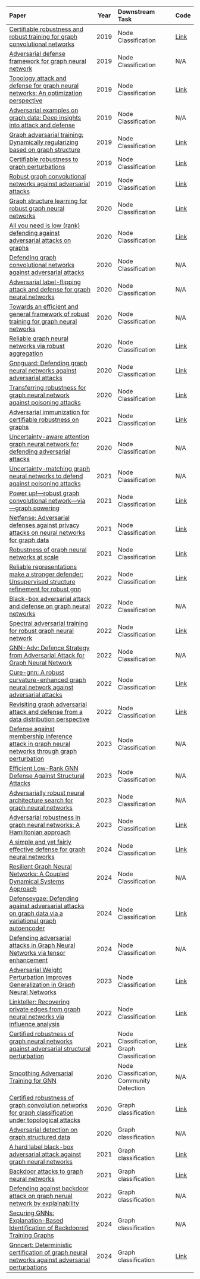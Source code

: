 | Paper | Year | Downstream Task | Code |
|:------|:----:|:---------------|:-----|
| [Certifiable robustness and robust training for graph convolutional networks](https://arxiv.org/pdf/1906.12269) | 2019 | Node Classification | [Link](https://github.com/danielzuegner/robust-gcn) |
| [Adversarial defense framework for graph neural network](https://arxiv.org/pdf/1905.03679) | 2019 | Node Classification | N/A |
| [Topology attack and defense for graph neural networks: An optimization perspective](https://arxiv.org/pdf/1906.04214) | 2019 | Node Classification | [Link](https://github.com/KaidiXu/GCN_ADV_Train) |
| [Adversarial examples on graph data: Deep insights into attack and defense](https://arxiv.org/pdf/1903.01610) | 2019 | Node Classification | N/A |
| [Graph adversarial training: Dynamically regularizing based on graph structure](https://arxiv.org/pdf/1902.08226) | 2019 | Node Classification | [Link](https://github.com/fulifeng/GraphAT) |
| [Certifiable robustness to graph perturbations](https://arxiv.org/pdf/1910.14356) | 2019 | Node Classification | [Link](https://github.com/abojchevski/graph_cert) |
| [Robust graph convolutional networks against adversarial attacks](https://pengcui.thumedialab.com/papers/RGCN.pdf) | 2019 | Node Classification | [Link](https://github.com/ZW-ZHANG/RobustGCN) |
| [Graph structure learning for robust graph neural networks](https://arxiv.org/pdf/2005.10203) | 2020 | Node Classification | [Link](https://github.com/ChandlerBang/Pro-GNN) |
| [All you need is low (rank) defending against adversarial attacks on graphs](https://dl.acm.org/doi/pdf/10.1145/3336191.3371789) | 2020 | Node Classification | [Link](https://deeprobust.readthedocs.io/en/latest/source/deeprobust.graph.defense.html) |
| [Defending graph convolutional networks against adversarial attacks](https://ieeexplore.ieee.org/stamp/stamp.jsp?tp=&arnumber=9054325) | 2020 | Node Classification | N/A |
| [Adversarial label-flipping attack and defense for graph neural networks](https://ieeexplore.ieee.org/stamp/stamp.jsp?tp=&arnumber=9338299) | 2020 | Node Classification | N/A |
| [Towards an efficient and general framework of robust training for graph neural networks](https://arxiv.org/pdf/2002.10947) | 2020 | Node Classification | N/A |
| [Reliable graph neural networks via robust aggregation](https://arxiv.org/pdf/2010.15651) | 2020 | Node Classification | [Link](https://github.com/sigeisler/reliable_gnn_via_robust_aggregation) |
| [Gnnguard: Defending graph neural networks against adversarial attacks](https://arxiv.org/pdf/2006.08149) | 2020 | Node Classification | [Link](https://github.com/mims-harvard/GNNGuard) |
| [Transferring robustness for graph neural network against poisoning attacks](https://dl.acm.org/doi/pdf/10.1145/3336191.3371851) | 2020 | Node Classification | [Link](https://github.com/tangxianfeng/PA-GNN) |
| [Adversarial immunization for certifiable robustness on graphs](https://dl.acm.org/doi/pdf/10.1145/3437963.3441782) | 2021 | Node Classification | [Link](https://github.com/TaoShuchang/AdvImmune) |
| [Uncertainty-aware attention graph neural network for defending adversarial attacks](https://arxiv.org/pdf/2009.10235) | 2020 | Node Classification | N/A |
| [Uncertainty-matching graph neural networks to defend against poisoning attacks](https://arxiv.org/pdf/2009.14455) | 2021 | Node Classification | N/A |
| [Power up!—robust graph convolutional network—via—graph powering](https://arxiv.org/pdf/1905.10029) | 2021 | Node Classification | [Link](https://www.dropbox.com/scl/fo/t9fjqq910xfn03e3nqoi2/AKtP3ALgBGUcjxYdmnFMShM?rlkey=2na69qqpijyms0m1qabl8pjas&e=1&dl=0) |
| [Netfense: Adversarial defenses against privacy attacks on neural networks for graph data](https://arxiv.org/pdf/2106.11865) | 2021 | Node Classification | [Link](https://github.com/ICHproject/NetFense/) |
| [Robustness of graph neural networks at scale](https://arxiv.org/pdf/2110.14038) | 2021 | Node Classification | [Link](https://github.com/sigeisler/robustness_of_gnns_at_scale) |
| [Reliable representations make a stronger defender: Unsupervised structure refinement for robust gnn](https://dl.acm.org/doi/pdf/10.1145/3534678.3539484) | 2022 | Node Classification | [Link](https://github.com/likuanppd/STABLE) |
| [Black-box adversarial attack and defense on graph neural networks](https://ieeexplore.ieee.org/stamp/stamp.jsp?tp=&arnumber=9835574) | 2022 | Node Classification | N/A |
| [Spectral adversarial training for robust graph neural network](https://arxiv.org/pdf/2211.10896) | 2022 | Node Classification | [Link](https://github.com/EdisonLeeeee/SAT) |
| [GNN-Adv: Defence Strategy from Adversarial Attack for Graph Neural Network](https://ieeexplore.ieee.org/stamp/stamp.jsp?tp=&arnumber=10028958) | 2022 | Node Classification | N/A |
| [Cure-gnn: A robust curvature-enhanced graph neural network against adversarial attacks](https://ieeexplore.ieee.org/stamp/stamp.jsp?tp=&arnumber=9910382) | 2022 | Node Classification | [Link](https://github.com/saibalmars/GraphRicciCurvature) |
| [Revisiting graph adversarial attack and defense from a data distribution perspective](https://openreview.net/forum?id=dSYoPjM5J_W) | 2022 | Node Classification | [Link](https://github.com/likuanppd/STRG) |
| [Defense against membership inference attack in graph neural networks through graph perturbation](https://www.researchgate.net/publication/366355623_Defense_against_membership_inference_attack_in_graph_neural_networks_through_graph_perturbation) | 2023 | Node Classification | N/A |
| [Efficient Low-Rank GNN Defense Against Structural Attacks](https://arxiv.org/pdf/2309.10136) | 2023 | Node Classification | N/A |
| [Adversarially robust neural architecture search for graph neural networks](https://arxiv.org/pdf/2304.04168) | 2023 | Node Classification | N/A |
| [Adversarial robustness in graph neural networks: A Hamiltonian approach](https://arxiv.org/pdf/2310.06396) | 2023 | Node Classification | [Link](https://github.com/zknus/NeurIPS-2023-HANG-Robustness) |
| [A simple and yet fairly effective defense for graph neural networks](https://arxiv.org/pdf/2402.13987) | 2024 | Node Classification | [Link](https://github.com/Sennadir/NoisyGNN) |
| [Resilient Graph Neural Networks: A Coupled Dynamical Systems Approach](https://arxiv.org/pdf/2311.06942) | 2024 | Node Classification | N/A |
| [Defensevgae: Defending against adversarial attacks on graph data via a variational graph autoencoder](https://arxiv.org/pdf/2006.08900) | 2024 | Node Classification | [Link](https://github.com/zhangao520/defense-vgae) |
| [Defending adversarial attacks in Graph Neural Networks via tensor enhancement](https://www.sciencedirect.com/science/article/abs/pii/S0031320324007052) | 2024 | Node Classification | N/A |
| [Adversarial Weight Perturbation Improves Generalization in Graph Neural Networks](https://arxiv.org/pdf/2212.04983) | 2023 | Node Classification | [Link](https://github.com/yihwu/WT-AWP) |
|[Linkteller: Recovering private edges from graph neural networks via influence analysis](https://arxiv.org/pdf/2108.06504) | 2022 | Node Classification | [Link](https://github.com/AI-secure/LinkTeller) |
| [Certified robustness of graph neural networks against adversarial structural perturbation](https://arxiv.org/pdf/2008.10715) | 2021 |Node Classification, Graph Classification | [Link](https://github.com/binghuiwang/CertifyGNN) |
| [Smoothing Adversarial Training for GNN](https://ieeexplore.ieee.org/stamp/stamp.jsp?arnumber=9305289) | 2020 | Node Classification, Community Detection | N/A |
| [Certified robustness of graph convolution networks for graph classification under topological attacks](https://proceedings.neurips.cc/paper/2020/file/609a199881ca4ba9c95688235cd6ac5c-Paper.pdf) | 2020 | Graph classification | [Link](https://github.com/RobustGraph/RoboGraph)             |
| [Adversarial detection on graph structured data](https://dl.acm.org/doi/pdf/10.1145/3411501.3419424) | 2020 | Graph classification | N/A                                                          |
| [A hard label black-box adversarial attack against graph neural networks](https://arxiv.org/pdf/2108.09513) | 2021 | Graph classification | [Link](https://github.com/mujm/CCS21_GNNattack)              |
| [Backdoor attacks to graph neural networks](https://arxiv.org/pdf/2006.11165) | 2021 | Graph classification | [Link](https://github.com/zaixizhang/graphbackdoor)          |
| [Defending against backdoor attack on graph nerual network by explainability](https://arxiv.org/pdf/2209.02902) | 2022 | Graph classification | N/A                                                          |
| [Securing GNNs: Explanation-Based Identification of Backdoored Training Graphs](https://arxiv.org/html/2403.18136v1) | 2024 | Graph classification | N/A                                                          |
| [Gnncert: Deterministic certification of graph neural networks against adversarial perturbations](https://openreview.net/pdf?id=IGzaH538fz) | 2024 | Graph classification | [Link](https://github.com/XiaFire/GNNCERT)                   |
